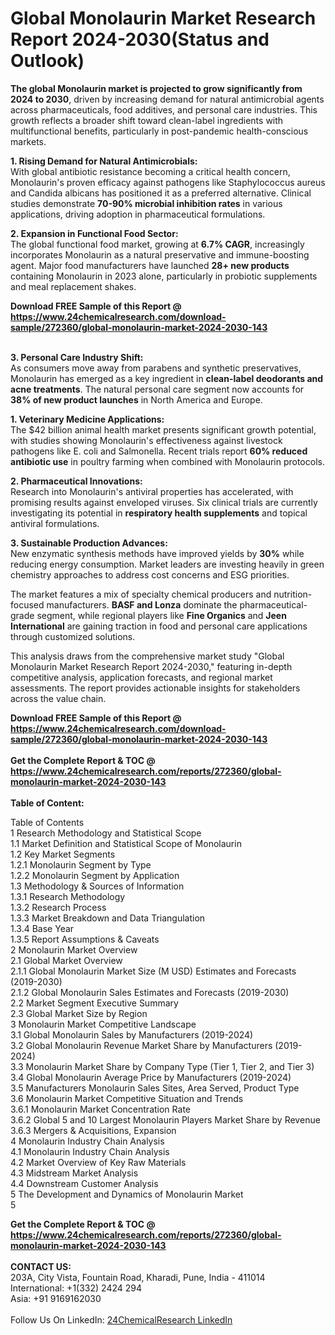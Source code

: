 <h1>Global Monolaurin Market Research Report 2024-2030(Status and Outlook)</h1><p><strong>The global Monolaurin market is projected to grow significantly from 2024 to 2030</strong>, driven by increasing demand for natural antimicrobial agents across pharmaceuticals, food additives, and personal care industries. This growth reflects a broader shift toward clean-label ingredients with multifunctional benefits, particularly in post-pandemic health-conscious markets.</p><p><strong>1. Rising Demand for Natural Antimicrobials:</strong><br>
With global antibiotic resistance becoming a critical health concern, Monolaurin's proven efficacy against pathogens like Staphylococcus aureus and Candida albicans has positioned it as a preferred alternative. Clinical studies demonstrate <strong>70-90% microbial inhibition rates</strong> in various applications, driving adoption in pharmaceutical formulations.</p><p><strong>2. Expansion in Functional Food Sector:</strong><br>
The global functional food market, growing at <strong>6.7% CAGR</strong>, increasingly incorporates Monolaurin as a natural preservative and immune-boosting agent. Major food manufacturers have launched <strong>28+ new products</strong> containing Monolaurin in 2023 alone, particularly in probiotic supplements and meal replacement shakes.</p><div><b>Download FREE Sample of this Report @ 
            <a href="https://www.24chemicalresearch.com/download-sample/272360/global-monolaurin-market-2024-2030-143">
            https://www.24chemicalresearch.com/download-sample/272360/global-monolaurin-market-2024-2030-143</a></b></div><br><p><strong>3. Personal Care Industry Shift:</strong><br>
As consumers move away from parabens and synthetic preservatives, Monolaurin has emerged as a key ingredient in <strong>clean-label deodorants and acne treatments</strong>. The natural personal care segment now accounts for <strong>38% of new product launches</strong> in North America and Europe.</p><p><strong>1. Veterinary Medicine Applications:</strong><br>
The $42 billion animal health market presents significant growth potential, with studies showing Monolaurin's effectiveness against livestock pathogens like E. coli and Salmonella. Recent trials report <strong>60% reduced antibiotic use</strong> in poultry farming when combined with Monolaurin protocols.</p><p><strong>2. Pharmaceutical Innovations:</strong><br>
Research into Monolaurin's antiviral properties has accelerated, with promising results against enveloped viruses. Six clinical trials are currently investigating its potential in <strong>respiratory health supplements</strong> and topical antiviral formulations.</p><p><strong>3. Sustainable Production Advances:</strong><br>
New enzymatic synthesis methods have improved yields by <strong>30%</strong> while reducing energy consumption. Market leaders are investing heavily in green chemistry approaches to address cost concerns and ESG priorities.</p><p>The market features a mix of specialty chemical producers and nutrition-focused manufacturers. <strong>BASF and Lonza</strong> dominate the pharmaceutical-grade segment, while regional players like <strong>Fine Organics</strong> and <strong>Jeen International</strong> are gaining traction in food and personal care applications through customized solutions.</p><p>This analysis draws from the comprehensive market study "Global Monolaurin Market Research Report 2024-2030," featuring in-depth competitive analysis, application forecasts, and regional market assessments. The report provides actionable insights for stakeholders across the value chain.</p><div><b>Download FREE Sample of this Report @ 
            <a href="https://www.24chemicalresearch.com/download-sample/272360/global-monolaurin-market-2024-2030-143">
            https://www.24chemicalresearch.com/download-sample/272360/global-monolaurin-market-2024-2030-143</a></b></div><br><div><b>Get the Complete Report & TOC @ 
            <a href="https://www.24chemicalresearch.com/reports/272360/global-monolaurin-market-2024-2030-143">
            https://www.24chemicalresearch.com/reports/272360/global-monolaurin-market-2024-2030-143</a></b></div><br>
            <b>Table of Content:</b><p>Table of Contents<br />
1 Research Methodology and Statistical Scope<br />
1.1 Market Definition and Statistical Scope of Monolaurin<br />
1.2 Key Market Segments<br />
1.2.1 Monolaurin Segment by Type<br />
1.2.2 Monolaurin Segment by Application<br />
1.3 Methodology & Sources of Information<br />
1.3.1 Research Methodology<br />
1.3.2 Research Process<br />
1.3.3 Market Breakdown and Data Triangulation<br />
1.3.4 Base Year<br />
1.3.5 Report Assumptions & Caveats<br />
2 Monolaurin Market Overview<br />
2.1 Global Market Overview<br />
2.1.1 Global Monolaurin Market Size (M USD) Estimates and Forecasts (2019-2030)<br />
2.1.2 Global Monolaurin Sales Estimates and Forecasts (2019-2030)<br />
2.2 Market Segment Executive Summary<br />
2.3 Global Market Size by Region<br />
3 Monolaurin Market Competitive Landscape<br />
3.1 Global Monolaurin Sales by Manufacturers (2019-2024)<br />
3.2 Global Monolaurin Revenue Market Share by Manufacturers (2019-2024)<br />
3.3 Monolaurin Market Share by Company Type (Tier 1, Tier 2, and Tier 3)<br />
3.4 Global Monolaurin Average Price by Manufacturers (2019-2024)<br />
3.5 Manufacturers Monolaurin Sales Sites, Area Served, Product Type<br />
3.6 Monolaurin Market Competitive Situation and Trends<br />
3.6.1 Monolaurin Market Concentration Rate<br />
3.6.2 Global 5 and 10 Largest Monolaurin Players Market Share by Revenue<br />
3.6.3 Mergers & Acquisitions, Expansion<br />
4 Monolaurin Industry Chain Analysis<br />
4.1 Monolaurin Industry Chain Analysis<br />
4.2 Market Overview of Key Raw Materials<br />
4.3 Midstream Market Analysis<br />
4.4 Downstream Customer Analysis<br />
5 The Development and Dynamics of Monolaurin Market <br />
5</p><div><b>Get the Complete Report & TOC @ 
            <a href="https://www.24chemicalresearch.com/reports/272360/global-monolaurin-market-2024-2030-143">
            https://www.24chemicalresearch.com/reports/272360/global-monolaurin-market-2024-2030-143</a></b></div><br><b>CONTACT US:</b><br>
            203A, City Vista, Fountain Road, Kharadi, Pune, India - 411014<br>
            International: +1(332) 2424 294<br>
            Asia: +91 9169162030 <br><br>
            Follow Us On LinkedIn: <a href="https://www.linkedin.com/company/24chemicalresearch/">24ChemicalResearch LinkedIn</a>